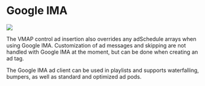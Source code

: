 # Google IMA

<img src="https://img.shields.io/badge/SDK-iOS%20v3-0AAC29.svg?logo=apple">

<!--
In order to play ads using Google Interactive Media Ads (Google IMA) you must import the Google IMA framework into your project ( Installing Google IMA ) and set your `JWAdConfig`’s `client` to `JWAdClientGoogima`.

    config.advertising.client = JWAdClientGoogima;

Ads are scheduled for Google IMA the same way they are scheduled using our default ad client (vastPlugin). --> 

The VMAP control ad insertion also overrides any adSchedule arrays when using Google IMA. Customization of ad messages and skipping are not handled with Google IMA at the moment, but can be done when creating an ad tag.

The Google IMA ad client can be used in playlists and supports waterfalling, bumpers, as well as standard and optimized ad pods.

